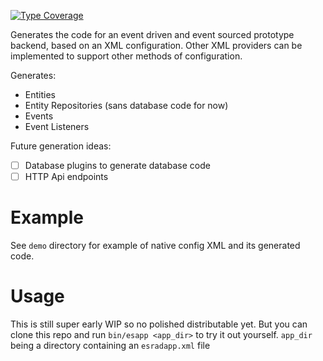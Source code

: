 [![Type Coverage](https://shepherd.dev/github/theshaunwalker/es-rad-app-generator/coverage.svg)](https://shepherd.dev/github/theshaunwalker/es-rad-app-generator)


Generates the code for an event driven and event sourced prototype backend, based on an XML configuration. 
Other XML providers can be implemented to support other methods of configuration.

Generates:
- Entities
- Entity Repositories (sans database code for now)
- Events
- Event Listeners

Future generation ideas:
- [ ] Database plugins to generate database code
- [ ] HTTP Api endpoints

# Example

See `demo` directory for example of native config XML and its generated code.

# Usage

This is still super early WIP so no polished distributable yet. But you can clone this repo and run `bin/esapp <app_dir>` to try it out yourself.
`app_dir` being a directory containing an `esradapp.xml` file